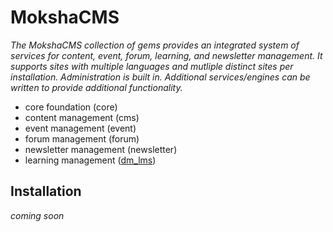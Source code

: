 # MokshaCMS

_The MokshaCMS collection of gems provides an integrated system of services for content, event, forum, learning, and newsletter management.  It supports sites with multiple languages and mutliple distinct sites per installation.  Administration is built in.  Additional services/engines can be written to provide additional functionality._

- core foundation (core)
- content management (cms)
- event management (event)
- forum management (forum)
- newsletter management (newsletter)
- learning management ([dm_lms](https://github.com/digitalmoksha/dm_lms))

## Installation

_coming soon_